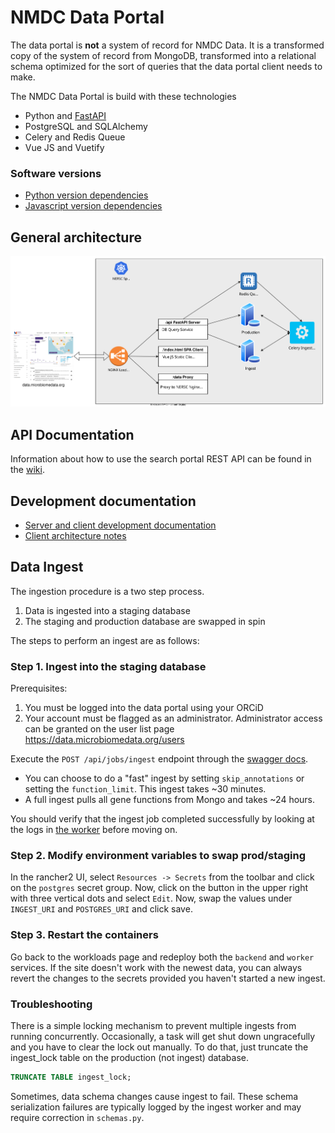# NMDC Data Portal

The data portal is **not** a system of record for NMDC Data. It is a transformed copy of the system of record from MongoDB, transformed into a relational schema optimized for the sort of queries that the data portal client needs to make.

The NMDC Data Portal is build with these technologies

* Python and [FastAPI](https://fastapi.tiangolo.com/)
* PostgreSQL and SQLAlchemy
* Celery and Redis Queue
* Vue JS and Vuetify

### Software versions

* [Python version dependencies](https://github.com/microbiomedata/nmdc-server/blob/main/setup.py)
* [Javascript version dependencies](https://github.com/microbiomedata/nmdc-server/blob/main/web/package.json)

## General architecture

![nmdc-diagram](nmdc-diagram.svg)

## API Documentation

Information about how to use the search portal REST API can be found in the [wiki](https://github.com/microbiomedata/nmdc-server/wiki/Search-API-Docs).

## Development documentation

* [Server and client development documentation](https://github.com/microbiomedata/nmdc-server)
* [Client architecture notes](https://github.com/microbiomedata/nmdc-server/blob/main/web/README.md)

## Data Ingest

The ingestion procedure is a two step process.

1. Data is ingested into a staging database
2. The staging and production database are swapped in spin

The steps to perform an ingest are as follows:

### Step 1. Ingest into the staging database

Prerequisites:

1. You must be logged into the data portal using your ORCiD
1. Your account must be flagged as an administrator.  Administrator access can be granted on the user list page https://data.microbiomedata.org/users

Execute the `POST /api/jobs/ingest` endpoint through the [swagger docs](https://data.microbiomedata.org/docs#/jobs/run_ingest_api_jobs_ingest_post).

* You can choose to do a "fast" ingest by setting `skip_annotations` or setting the `function_limit`.  This ingest takes ~30 minutes.
* A full ingest pulls all gene functions from Mongo and takes ~24 hours.

You should verify that the ingest job completed successfully by looking at the logs in [the worker](https://rancher2.spin.nersc.gov/p/c-fwj56:p-nlxq2/workload/deployment:nmdc-dev:worker) before moving on.

### Step 2. Modify environment variables to swap prod/staging

In the rancher2 UI, select `Resources -> Secrets` from the toolbar and click on the `postgres` secret group.  Now, click on the button in the upper right with three vertical dots and select `Edit`.  Now, swap the values under `INGEST_URI` and `POSTGRES_URI` and click save.

### Step 3. Restart the containers

Go back to the workloads page and redeploy both the `backend` and `worker` services.  If the site doesn't work with the newest data, you can always revert the changes to the secrets provided you haven't started a new ingest.

### Troubleshooting

There is a simple locking mechanism to prevent multiple ingests from running concurrently. Occasionally, a task will get shut down ungracefully and you have to clear the lock out manually. To do that, just truncate the ingest_lock table on the production (not ingest) database.

``` sql
TRUNCATE TABLE ingest_lock;
```

Sometimes, data schema changes cause ingest to fail.  These schema serialization failures are typically logged by the ingest worker and may require correction in `schemas.py`.
